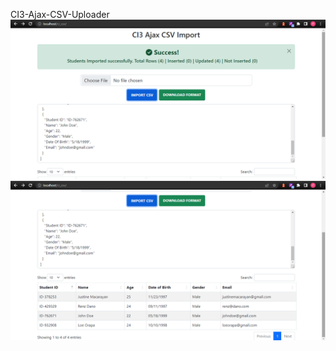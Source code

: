 CI3-Ajax-CSV-Uploader
<img src="https://github.com/marlonmdev/CI3-Ajax-CSV-Uploader/blob/main/screenshots/Screenshot-1.png" alt="Screenshot 1">
<br>
<img src="https://github.com/marlonmdev/CI3-Ajax-CSV-Uploader/blob/main/screenshots/Screenshot-2.png" alt="Screenshot 2">
